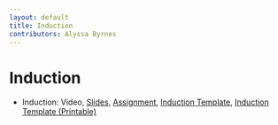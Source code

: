```yaml
---
layout: default
title: Induction
contributors: Alyssa Byrnes
---
```


# Induction

* Induction: Video, [Slides](/comp283/lessons/Induction.html), [Assignment](https://www.gradescope.com/), [Induction Template](/comp283/static/resources/IndTemplate.pdf), [Induction Template (Printable)](/comp283/static/resources/IndTemplateWritable.pdf)

